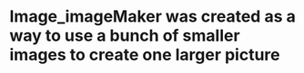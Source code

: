 # Image_imageMaker was created as a way to use a bunch of smaller images to create one larger picture

